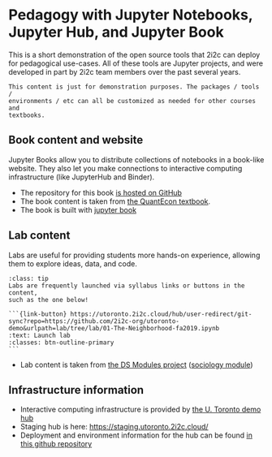 # Pedagogy with Jupyter Notebooks, Jupyter Hub, and Jupyter Book

This is a short demonstration of the open source tools that 2i2c can deploy
for pedagogical use-cases. All of these tools are Jupyter projects, and were
developed in part by 2i2c team members over the past several years.

```{note}
This content is just for demonstration purposes. The packages / tools / 
environments / etc can all be customized as needed for other courses and
textbooks.
```


## Book content and website

Jupyter Books allow you to distribute collections of notebooks in a book-like website.
They also let you make connections to interactive computing infrastructure (like
JupyterHub and Binder).

* The repository for this book [is hosted on GitHub](https://github.com/2i2c-org/utoronto-demo)
* The book content is taken from [the QuantEcon textbook](https://executablebooks.github.io/quantecon-example/docs/index.html).
* The book is built with [jupyter book](https://jupyterbook.org)

## Lab content

Labs are useful for providing students more hands-on experience, allowing them
to explore ideas, data, and code.

````{admonition} Launch the lab
:class: tip
Labs are frequently launched via syllabus links or buttons in the content,
such as the one below!

```{link-button} https://utoronto.2i2c.cloud/hub/user-redirect/git-sync?repo=https://github.com/2i2c-org/utoronto-demo&urlpath=lab/tree/lab/01-The-Neighborhood-fa2019.ipynb
:text: Launch lab
:classes: btn-outline-primary
```

````

* Lab content is taken from [the DS Modules project](https://ds-modules.github.io/DS-Modules/) ([sociology module](https://github.com/ds-modules/SOC-130AC))

## Infrastructure information

* Interactive computing infrastructure is provided by [the U. Toronto demo hub](https://utoronto.2i2c.cloud)
* Staging hub is here: https://staging.utoronto.2i2c.cloud/
* Deployment and environment information for the hub can be found [in this github repository](https://github.com/2i2c-org/jupyterhub-utoronto/tree/staging/deployments/demohub/image)

